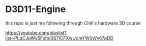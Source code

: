 # D3D11-Engine
this repo is just me following through Chili's hardware 3D course

https://youtube.com/playlist?list=PLqCJpWy5Fohd3S7ICFXwUomYW0Wv67pDD
